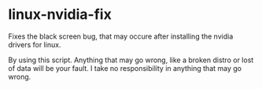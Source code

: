 # linux-nvidia-fix
Fixes the black screen bug, that may occure after installing the nvidia drivers for linux.

By using this script. Anything that may go wrong, like a broken distro or lost of data will be your fault. 
I take no responsibility in anything that may go wrong.
